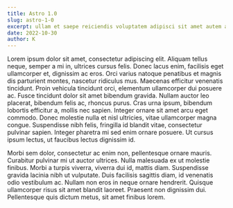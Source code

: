 ```yaml
---
title: Astro 1.0
slug: astro-1-0
excerpt: ullam et saepe reiciendis voluptatem adipisci sit amet autem assumenda provident rerum culpa quis hic commodi nesciunt rem tenetur doloremque ipsam iure quis sunt voluptatem rerum illo velit.
date: 2022-10-30
author: K
---
```


Lorem ipsum dolor sit amet, consectetur adipiscing elit. Aliquam tellus neque, semper a mi in, ultrices cursus felis. Donec lacus enim, facilisis eget ullamcorper et, dignissim ac eros. Orci varius natoque penatibus et magnis dis parturient montes, nascetur ridiculus mus. Maecenas efficitur venenatis tincidunt. Proin vehicula tincidunt orci, elementum ullamcorper dui posuere ac. Fusce tincidunt dolor sit amet bibendum gravida. Nullam auctor leo placerat, bibendum felis ac, rhoncus purus. Cras urna ipsum, bibendum lobortis efficitur a, mollis nec sapien. Integer ornare sit amet arcu eget commodo. Donec molestie nulla et nisl ultricies, vitae ullamcorper magna congue. Suspendisse nibh felis, fringilla id blandit vitae, consectetur pulvinar sapien. Integer pharetra mi sed enim ornare posuere. Ut cursus ipsum lectus, ut faucibus lectus dignissim id.

Morbi sem dolor, consectetur ac enim non, pellentesque ornare mauris. Curabitur pulvinar mi ut auctor ultrices. Nulla malesuada ex ut molestie finibus. Morbi a turpis viverra, viverra dui id, mattis diam. Suspendisse gravida lacinia nibh ut vulputate. Duis facilisis sagittis diam, id venenatis odio vestibulum ac. Nullam non eros in neque ornare hendrerit. Quisque ullamcorper risus sit amet blandit laoreet. Praesent non dignissim dui. Pellentesque quis dictum metus, sit amet finibus lorem.
